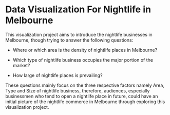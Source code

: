 # Data Visualization For Nightlife in Melbourne

This visualization project aims to introduce the nightlife businesses in Melbourne, though trying to answer the following questions:

   - Where or which area is the density of nightlife places in Melbourne?
   
   - Which type of nightlife business occupies the major portion of the market?
   
   - How large of nightlife places is prevailing?

These questions mainly focus on the three respective factors namely Area, Type and Size of nightlife business, therefore, audiences, especially businessmen who tend to open a nightlife place in future, could have an initial picture of the nightlife commerce in Melbourne through exploring this visualization project.  
